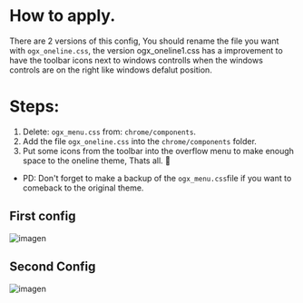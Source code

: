 # How to apply.
<p>There are 2 versions of this config, You should rename the file you want with <code>ogx_oneline.css</code>, the version ogx_oneline1.css has a improvement to have the toolbar icons next to windows controlls when the windows controls are on the right like windows defalut position. </p>

# Steps: 
<ol><li>Delete: <code>ogx_menu.css</code> from: <code>chrome/components</code>. </li>

  <li>Add the file <code>ogx_oneline.css</code> into the <code>chrome/components</code> folder.</li>
  <li>Put some icons from the toolbar into the overflow menu to make enough space to the oneline theme, Thats all. 💙</li></ol>

<ul><li>PD: Don't forget to make a backup of the <code>ogx_menu.css</code>file if you want to comeback to the original theme.</li></ul>

## First config
![imagen](https://user-images.githubusercontent.com/22057609/182465046-173cdc9f-d34d-4726-ab46-5b31315edfd0.png)

## Second Config
![imagen](https://user-images.githubusercontent.com/22057609/192365579-f7f20bec-6edf-4565-9fcf-b4d18a486835.png)
